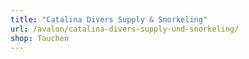 ```yaml
---
title: "Catalina Divers Supply & Snorkeling"
url: /avalon/catalina-divers-supply-und-snorkeling/
shop: Tauchen
---
```

